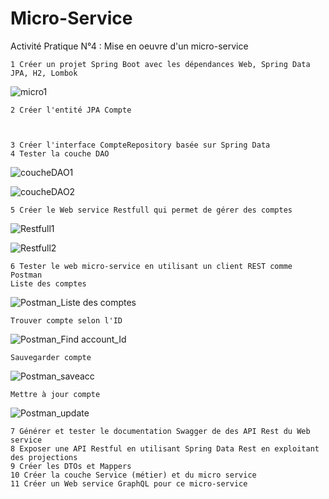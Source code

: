 # Micro-Service
Activité Pratique N°4 : Mise en oeuvre d'un micro-service


    1 Créer un projet Spring Boot avec les dépendances Web, Spring Data JPA, H2, Lombok
    
![micro1](https://github.com/YassineOurara/Micro-Service/assets/101317995/c075ddc1-34c3-4372-bc89-c1188ae7be7d)



    2 Créer l'entité JPA Compte
 


    3 Créer l'interface CompteRepository basée sur Spring Data
    4 Tester la couche DAO
    
![coucheDAO1](https://github.com/YassineOurara/Micro-Service/assets/101317995/1b850894-1eb2-4b4f-8d9f-16a26ecd1bcd)

![coucheDAO2](https://github.com/YassineOurara/Micro-Service/assets/101317995/9e1c4f3f-0b31-415d-a98f-e831619dd065)

    5 Créer le Web service Restfull qui permet de gérer des comptes
![Restfull1](https://github.com/YassineOurara/Micro-Service/assets/101317995/31116b26-0e9a-450e-b733-e27a9816e65d)

![Restfull2](https://github.com/YassineOurara/Micro-Service/assets/101317995/74022e30-bb9e-429d-9713-9cbba0d61da3)

    6 Tester le web micro-service en utilisant un client REST comme Postman
    Liste des comptes 
![Postman_Liste des comptes](https://github.com/YassineOurara/Micro-Service/assets/101317995/b46d93b2-73dc-47d9-8c45-25cd5e7d9bcc)

    Trouver compte selon l'ID

![Postman_Find account_Id](https://github.com/YassineOurara/Micro-Service/assets/101317995/50faba4b-e0d4-4f0d-9667-95bb47d242da)

    Sauvegarder compte

    
![Postman_saveacc](https://github.com/YassineOurara/Micro-Service/assets/101317995/5a7a7179-bc76-4078-9d4f-2763cb99079a)

    Mettre à jour compte
    
![Postman_update](https://github.com/YassineOurara/Micro-Service/assets/101317995/cf26ef1e-fb88-401a-8ad2-d6a73bdd22fb)




    
    
    7 Générer et tester le documentation Swagger de des API Rest du Web service
    8 Exposer une API Restful en utilisant Spring Data Rest en exploitant des projections
    9 Créer les DTOs et Mappers
    10 Créer la couche Service (métier) et du micro service
    11 Créer un Web service GraphQL pour ce micro-service
